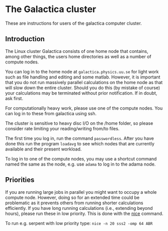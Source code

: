 # The Galactica cluster
These are instructions for users of the galactica computer cluster.

## Introduction

The Linux cluster Galactica consists of one home node that contains, among other things, the users home directories as well as a number of compute nodes.

You can log in to the home node at `galactica.physics.uu.se` for light work such as file handling and editing and some matlab. However, it is important that you do not run massively parallel calculations on the home node as that will slow down the entire cluster. Should you do this (by mistake of course) your calculations may be terminated without prior notification. If in doubt, ask first.

For computationally heavy work, please use one of the compute nodes. You can log in to these from galactica using ssh.

The cluster is sensitive to heavy disc I/O on the /home folder, so please consider rate limiting your reading/writing from/to files.

The first time you log in, run the command `passwordless`. After you have done this run the program `loadavg` to see which nodes that are currently available and their present workload.

To log in to one of the compute nodes, you may use a shortcut command named the same as the node, e.g. use `adama` to log in to the adama node.


## Priorities

If you are running large jobs in parallel you might want to occupy a whole compute node. However, doing so for an extended time could be problematic as it prevents others from running shorter calculations efficiently. If you have long running calculations (i.e., extending beyond hours), please run these in low priority. This is done with the [nice](https://linux.die.net/man/1/nice) command.

To run e.g. serpent with low priority type: `nice -n 20 sss2 -omp 64 ABR`

